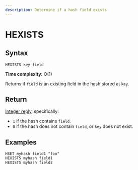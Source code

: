 ```yaml
---
description: Determine if a hash field exists
---
```


# HEXISTS

## Syntax

    HEXISTS key field

**Time complexity:** O(1)

Returns if `field` is an existing field in the hash stored at `key`.

## Return

[Integer reply](https://redis.io/docs/reference/protocol-spec#resp-integers), specifically:

* `1` if the hash contains `field`.
* `0` if the hash does not contain `field`, or `key` does not exist.

## Examples

```cli
HSET myhash field1 "foo"
HEXISTS myhash field1
HEXISTS myhash field2
```
